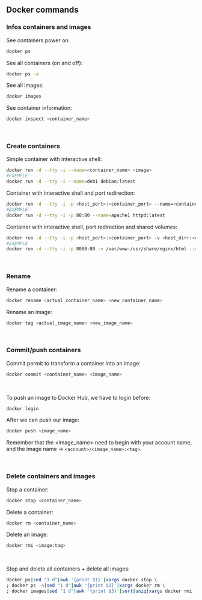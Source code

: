 ## Docker commands

### Infos containers and images

See containers power on:
```bash
docker ps
```

See all containers (on and off):
```bash
docker ps -a
```

See all images:
```bash
docker images
```

See container information:
```bash
docker inspect <container_name>
```

<br>


### Create containers

Simple container with interactive shell:
```bash
docker run -d --tty -i --name=<container_name> <image>
#EXEMPLE
docker run -d --tty -i --name=deb1 debian:latest
```

Container with interactive shell and port redirection:
```bash
docker run -d --tty -i -p <host_port>:<container_port> --name=<container_name> <image>
#EXEMPLE
docker run -d --tty -i -p 80:80 --name=apache1 httpd:latest
```

Container with interactive shell, port redirection and shared volumes:
```bash
docker run -d --tty -i -p <host_port>:<container_port> -v <host_dir>:<container_dir> --name=<container_name> <image>
#EXEMPLE
docker run -d --tty -i -p 8080:80 -v /var/www:/usr/share/nginx/html --name=nginx1 nginx:latest
```
<br>


### Rename

Rename a container:
```bash
docker rename <actual_container_name> <new_container_name>
```

Rename an image:
```bash
docker tag <actual_image_name> <new_image_name>
```
<br>


### Commit/push containers

Commit permit to transform a container into an image:
```bash
docker commit <container_name> <image_name>
```
<br>

To push an image to Docker Hub, we have to login before:
```bash
docker login
```
After we can push our image:
```bash
docker push <image_name>
```
Remember that the <image_name> need to begin with your account name, and the image name -> <code>\<account>/\<image_name>:\<tag></code>.

<br>


### Delete containers and images

Stop a container:
```bash
docker stop <container_name>
```

Delete a container:
```bash
docker rm <container_name>
```

Delete an image:
```bash
docker rmi <image:tag>
```
<br>

Stop and delete all containers + delete all images:
```bash
docker ps|sed "1 d"|awk '{print $1}'|xargs docker stop \
; docker ps -a|sed "1 d"|awk '{print $1}'|xargs docker rm \
; docker images|sed "1 d"|awk '{print $3}'|sort|uniq|xargs docker rmi -f
```
